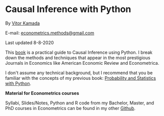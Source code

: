 # Causal Inference with Python

By [Vitor Kamada](https://www.linkedin.com/in/vitor-kamada-1b73a078)

E-mail: econometrics.methods@gmail.com

Last updated 8-8-2020

This [book](https://causal-methods.github.io/Book) is a practical guide to Causal Inference using Python. I break down the methods and techniques that appear in the most prestigious Journals in Economics like American Economic Review and Econometrica. 

I don't assume any technical background, but I recommend that you be familiar with the concepts of my previous book: [Probability and Statistics with Python](https://prob-stat-python.github.io/textbook/Introduction.html).

**Material for Econometrics courses**

Syllabi, Slides/Notes, Python and R code  from my Bachelor, Master, and PhD courses in Econometrics can be found in my other [Github](https://github.com/VitorKamada).

